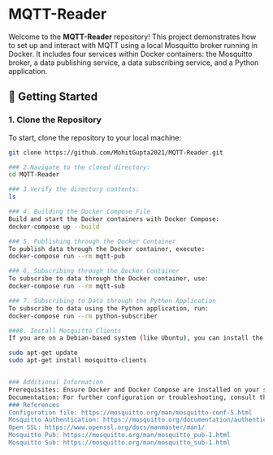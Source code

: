 # MQTT-Reader

Welcome to the **MQTT-Reader** repository! This project demonstrates how to set up and interact with MQTT using a local Mosquitto broker running in Docker. It includes four services within Docker containers: the Mosquitto broker, a data publishing service, a data subscribing service, and a Python application.

## 🚀 Getting Started

### 1. Clone the Repository

To start, clone the repository to your local machine:

```bash
git clone https://github.com/MohitGupta2021/MQTT-Reader.git

### 2.Navigate to the cloned directory:
cd MQTT-Reader

### 3.Verify the directory contents:
ls

### 4. Building the Docker Compose File
Build and start the Docker containers with Docker Compose:
docker-compose up --build

### 5. Publishing through the Docker Container
To publish data through the Docker container, execute:
docker-compose run --rm mqtt-pub

### 6. Subscribing through the Docker Container
To subscribe to data through the Docker container, use:
docker-compose run --rm mqtt-sub

### 7. Subscribing to Data through the Python Application
To subscribe to data using the Python application, run:
docker-compose run --rm python-subscriber

###8. Install Mosquitto Clients
If you are on a Debian-based system (like Ubuntu), you can install the mosquitto-clients package with the following command:

sudo apt-get update
sudo apt-get install mosquitto-clients


### Additional Information
Prerequisites: Ensure Docker and Docker Compose are installed on your system.
Documentation: For further configuration or troubleshooting, consult the repository's documentation or contact the repository maintainer.
### References
Configuration file: https://mosquitto.org/man/mosquitto-conf-5.html
Mosquitto Authentication: https://mosquitto.org/documentation/authentication-methods/ Self signed certificates: https://en.wikipedia.org/wiki/Self-signed_certificate
Open SSL: https://www.openssl.org/docs/manmaster/man1/
Mosquitto Pub: https://mosquitto.org/man/mosquitto_pub-1.html
Mosquitto Sub: https://mosquitto.org/man/mosquitto_sub-1.html

